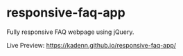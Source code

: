 # responsive-faq-app

Fully responsive FAQ webpage using jQuery. 

Live Preview: https://kadenn.github.io/responsive-faq-app/

